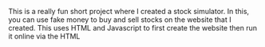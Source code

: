 This is a really fun short project where I created a stock simulator. In this, you can use fake money to buy and sell stocks on the website that I created.
This uses HTML and Javascript to first create the website then run it online via the HTML
